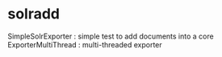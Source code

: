 # solradd
SimpleSolrExporter : simple test to add documents into a core  
ExporterMultiThread : multi-threaded exporter
